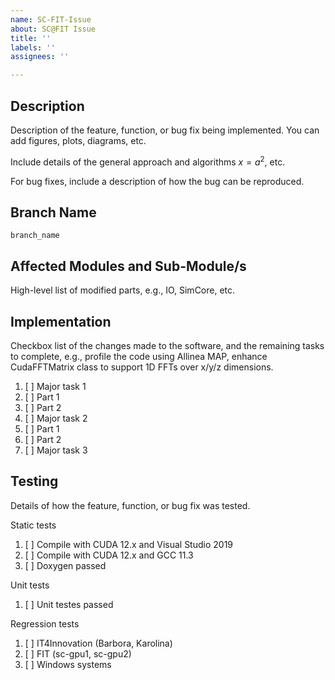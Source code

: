 ```yaml
---
name: SC-FIT-Issue
about: SC@FIT Issue
title: ''
labels: ''
assignees: ''

---
```


## Description

Description of the feature, function, or bug fix being implemented. You can add figures, plots, diagrams, etc.

Include details of the general approach and algorithms $`x = a^2`$, etc.

For bug fixes, include a description of how the bug can be reproduced. 

## Branch Name

`branch_name`

## Affected Modules and Sub-Module/s

High-level list of modified parts, e.g., IO, SimCore, etc.

## Implementation

Checkbox list of the changes made to the software, and the remaining tasks to complete, e.g., profile the code using Allinea MAP, enhance CudaFFTMatrix class to support 1D FFTs over x/y/z dimensions.

1. [ ] Major task 1
  1. [ ] Part 1
  1. [ ] Part 2
1. [ ] Major task 2
  1. [ ] Part 1
  1. [ ] Part 2
1. [ ] Major task 3

## Testing

Details of how the feature, function, or bug fix was tested. 

Static tests

1. [ ] Compile with CUDA 12.x and Visual Studio 2019
1. [ ] Compile with CUDA 12.x and GCC 11.3
1. [ ] Doxygen passed

Unit tests
 
1. [ ] Unit testes passed 

Regression tests

1. [ ] IT4Innovation (Barbora, Karolina)
1. [ ] FIT (sc-gpu1, sc-gpu2)
1. [ ] Windows systems

